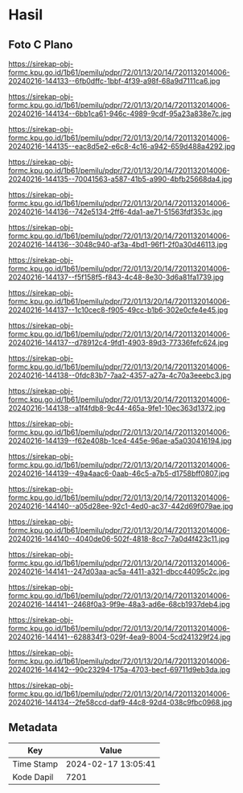 # Hasil

## Foto C Plano

https://sirekap-obj-formc.kpu.go.id/1b61/pemilu/pdpr/72/01/13/20/14/7201132014006-20240216-144133--6fb0dffc-1bbf-4f39-a98f-68a9d7111ca6.jpg

https://sirekap-obj-formc.kpu.go.id/1b61/pemilu/pdpr/72/01/13/20/14/7201132014006-20240216-144134--6bb1ca61-946c-4989-9cdf-95a23a838e7c.jpg

https://sirekap-obj-formc.kpu.go.id/1b61/pemilu/pdpr/72/01/13/20/14/7201132014006-20240216-144135--eac8d5e2-e6c8-4c16-a942-659d488a4292.jpg

https://sirekap-obj-formc.kpu.go.id/1b61/pemilu/pdpr/72/01/13/20/14/7201132014006-20240216-144135--70041563-a587-41b5-a990-4bfb25668da4.jpg

https://sirekap-obj-formc.kpu.go.id/1b61/pemilu/pdpr/72/01/13/20/14/7201132014006-20240216-144136--742e5134-2ff6-4da1-ae71-51563fdf353c.jpg

https://sirekap-obj-formc.kpu.go.id/1b61/pemilu/pdpr/72/01/13/20/14/7201132014006-20240216-144136--3048c940-af3a-4bd1-96f1-2f0a30d46113.jpg

https://sirekap-obj-formc.kpu.go.id/1b61/pemilu/pdpr/72/01/13/20/14/7201132014006-20240216-144137--f5f158f5-f843-4c48-8e30-3d6a81fa1739.jpg

https://sirekap-obj-formc.kpu.go.id/1b61/pemilu/pdpr/72/01/13/20/14/7201132014006-20240216-144137--1c10cec8-f905-49cc-b1b6-302e0cfe4e45.jpg

https://sirekap-obj-formc.kpu.go.id/1b61/pemilu/pdpr/72/01/13/20/14/7201132014006-20240216-144137--d78912c4-9fd1-4903-89d3-77336fefc624.jpg

https://sirekap-obj-formc.kpu.go.id/1b61/pemilu/pdpr/72/01/13/20/14/7201132014006-20240216-144138--0fdc83b7-7aa2-4357-a27a-4c70a3eeebc3.jpg

https://sirekap-obj-formc.kpu.go.id/1b61/pemilu/pdpr/72/01/13/20/14/7201132014006-20240216-144138--a1f4fdb8-9c44-465a-9fe1-10ec363d1372.jpg

https://sirekap-obj-formc.kpu.go.id/1b61/pemilu/pdpr/72/01/13/20/14/7201132014006-20240216-144139--f62e408b-1ce4-445e-96ae-a5a030416194.jpg

https://sirekap-obj-formc.kpu.go.id/1b61/pemilu/pdpr/72/01/13/20/14/7201132014006-20240216-144139--49a4aac6-0aab-46c5-a7b5-d1758bff0807.jpg

https://sirekap-obj-formc.kpu.go.id/1b61/pemilu/pdpr/72/01/13/20/14/7201132014006-20240216-144140--a05d28ee-92c1-4ed0-ac37-442d69f079ae.jpg

https://sirekap-obj-formc.kpu.go.id/1b61/pemilu/pdpr/72/01/13/20/14/7201132014006-20240216-144140--4040de06-502f-4818-8cc7-7a0d4f423c11.jpg

https://sirekap-obj-formc.kpu.go.id/1b61/pemilu/pdpr/72/01/13/20/14/7201132014006-20240216-144141--247d03aa-ac5a-4411-a321-dbcc44095c2c.jpg

https://sirekap-obj-formc.kpu.go.id/1b61/pemilu/pdpr/72/01/13/20/14/7201132014006-20240216-144141--2468f0a3-9f9e-48a3-ad6e-68cb1937deb4.jpg

https://sirekap-obj-formc.kpu.go.id/1b61/pemilu/pdpr/72/01/13/20/14/7201132014006-20240216-144141--628834f3-029f-4ea9-8004-5cd241329f24.jpg

https://sirekap-obj-formc.kpu.go.id/1b61/pemilu/pdpr/72/01/13/20/14/7201132014006-20240216-144142--90c23294-175a-4703-becf-69711d9eb3da.jpg

https://sirekap-obj-formc.kpu.go.id/1b61/pemilu/pdpr/72/01/13/20/14/7201132014006-20240216-144134--2fe58ccd-daf9-44c8-92d4-038c9fbc0968.jpg


## Metadata

| Key        | Value               |
| ---------- | ------------------- |
| Time Stamp | 2024-02-17 13:05:41 |
| Kode Dapil | 7201                |



